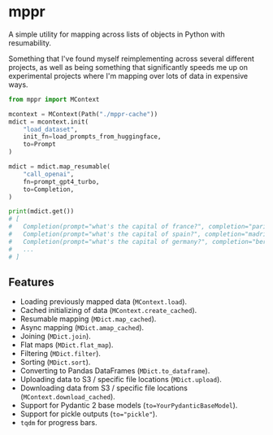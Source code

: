 # mppr

A simple utility for mapping across lists of objects in Python with resumability.

Something that I've found myself reimplementing across several different projects, as well as being something that significantly speeds me up on experimental projects where I'm mapping over lots of data in expensive ways.

```python
from mppr import MContext

mcontext = MContext(Path("./mppr-cache"))
mdict = mcontext.init(
    "load_dataset",
    init_fn=load_prompts_from_huggingface,
    to=Prompt
)

mdict = mdict.map_resumable(
    "call_openai",
    fn=prompt_gpt4_turbo,
    to=Completion,
)

print(mdict.get())
# [
#   Completion(prompt="what's the capital of france?", completion="paris"),
#   Completion(prompt="what's the capital of spain?", completion="madrid"),
#   Completion(prompt="what's the capital of germany?", completion="berlin"),
#   ...
# ]
```

## Features

- Loading previously mapped data (`MContext.load`).
- Cached initializing of data (`MContext.create_cached`).
- Resumable mapping (`MDict.map_cached`).
- Async mapping (`MDict.amap_cached`).
- Joining (`MDict.join`).
- Flat maps (`MDict.flat_map`).
- Filtering (`MDict.filter`).
- Sorting (`MDict.sort`).
- Converting to Pandas DataFrames (`MDict.to_dataframe`).
- Uploading data to S3 / specific file locations (`MDict.upload`).
- Downloading data from S3 / specific file locations (`MContext.download_cached`).
- Support for Pydantic 2 base models (`to=YourPydanticBaseModel`).
- Support for pickle outputs (`to="pickle"`).
- `tqdm` for progress bars.
